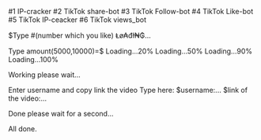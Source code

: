 #1 IP-cracker
#2 TikTok share-bot
#3 TikTok Follow-bot
#4 TikTok Like-bot
#5 TikTok IP-ceacker
#6 TikTok views_bot

$Type #(number which you like)
Ⱡø₳đł₦₲... 

Type amount(5000,10000)=$
Loading...20%
Loading...50%
Loading...90%
Loading...100%

Working please wait... 

Enter username and copy link the video
Type here:
$username:... 
$link of the video:... 


Done please wait for a second... 

All done. 

